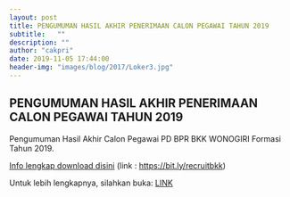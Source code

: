 ```yaml
---
layout: post
title: PENGUMUMAN HASIL AKHIR PENERIMAAN CALON PEGAWAI TAHUN 2019
subtitle:   ""
description: ""
author: "cakpri"
date: 2019-11-05 17:44:00
header-img: "images/blog/2017/Loker3.jpg"
---
```



## PENGUMUMAN HASIL AKHIR PENERIMAAN CALON PEGAWAI TAHUN 2019
Pengumuman Hasil Akhir Calon Pegawai PD BPR BKK WONOGIRI Formasi Tahun 2019.

[Info lengkap download disini](/publikasi/Loker/PENGUMUMAN_AKHIR_CALON_PEGAWAI_PD_BPR_BKK_WONOGIRI_TAHUN_2019.pdf)
(link : https://bit.ly/recruitbkk)

<html lang="en">
    <head>
        <title>Tutorial Link di HTML</title>
    </head>
    <body>
        <p>Untuk lebih lengkapnya, silahkan buka:
            <a href="https://bit.ly/recruitbkk">LINK</a>
        </p>
    </body>
</html>